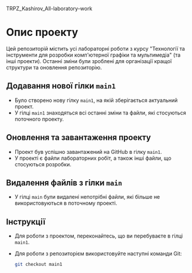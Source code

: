 TRPZ_Kashirov_All-laboratory-work
# Опис проекту

Цей репозиторій містить усі лабораторні роботи з курсу "Технології та інструменти для розробки комп'ютерної графіки та мультимедіа" (та інші проекти). Останні зміни були зроблені для організації кращої структури та оновлення репозиторію.

## Додавання нової гілки `main1`

- Було створено нову гілку `main1`, на якій зберігається актуальний проект.
- У гілці `main1` знаходяться всі останні зміни та файли, які стосуються поточного проекту.

## Оновлення та завантаження проекту

- Проект був успішно завантажений на GitHub в гілку `main1`.
- У проекті є файли лабораторних робіт, а також інші файли, що стосуються розробки.
  
## Видалення файлів з гілки `main`

- У гілці `main` були видалені непотрібні файли, які більше не використовуються в поточному проекті.

## Інструкції

- Для роботи з проектом, переконайтесь, що ви перебуваєте в гілці `main1`.
- Для роботи з репозиторієм використовуйте наступні команди Git:
  
  ```bash
  git checkout main1

